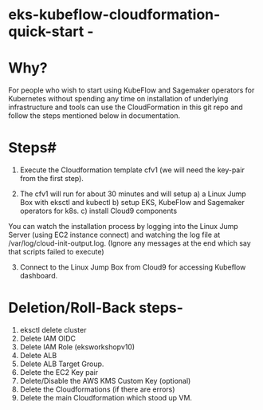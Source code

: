 # eks-kubeflow-cloudformation-quick-start -

# Why?

For people who wish to start using KubeFlow and Sagemaker operators for Kubernetes without spending any time on installation of underlying infrastructure and tools can use the CloudFormation in this git repo and follow the steps mentioned below in documentation. 

# Steps#

1) Execute the Cloudformation template cfv1 (we will need the key-pair from the first step).

2) The cfv1 will run for about 30 minutes and will setup 
        a) a Linux Jump Box with eksctl and kubectl
        b) setup EKS, KubeFlow and Sagemaker operators for k8s. 
        c) install Cloud9 components
        
You can watch the installation process by logging into the Linux Jump Server (using EC2 instance connect) and watching the log file at /var/log/cloud-init-output.log. (Ignore any messages at the end which say that scripts failed to execute)

3) Connect to the Linux Jump Box from Cloud9 for accessing Kubeflow dashboard.

# Deletion/Roll-Back steps-

1) eksctl delete cluster
2) Delete IAM OIDC
3) Delete IAM Role (eksworkshopv10)
4) Delete ALB 
5) Delete ALB Target Group.
6) Delete the EC2 Key pair
7) Delete/Disable the AWS KMS Custom Key (optional)
8) Delete the Cloudformations (if there are errors)
9) Delete the main Cloudformation which stood up VM.
